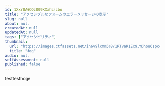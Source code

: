 ```yaml
---
id: 1Xxr8AGCQz809KXxhL4cbo
title: "アクセシブルなフォームのエラーメッセージの表示"
slug: null
about: null
createdAt: null
updatedAt: null
tags: ["アクセシビリティ"]
thumbnail:
  url: "https://images.ctfassets.net/in6v9lxmm5c8/1RTvaR1Ex91YDhou6spccV/883153e87e7b0da6ec38358144d903ed/_Pngtree_sad_cute_dog_sticker_8939704.png"
  title: "dog"
audio: null
selfAssessment: null
published: false
---
```

testtesthoge
